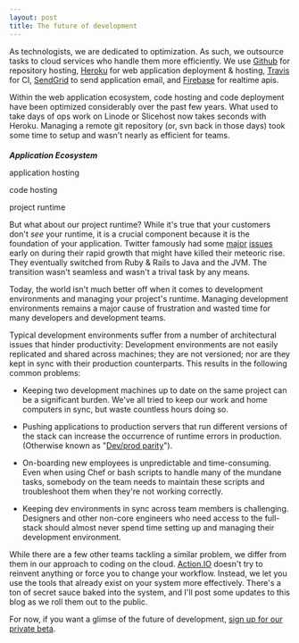 ```yaml
---
layout: post
title: The future of development
---
```


As technologists, we are dedicated to optimization. As such, we outsource tasks to cloud services who handle them more efficiently. We use [Github](http://github.com) for repository hosting, [Heroku](https://heroku.com) for web application deployment & hosting, [Travis](https://travis-ci.org/) for CI, [SendGrid](http://sendgrid.com) to send application email, and [Firebase](http://firebase.com) for realtime apis.

Within the web application ecosystem, code hosting and code deployment have been optimized considerably over the past few years.  What used to take days of ops work on Linode or Slicehost now takes seconds with Heroku. Managing a remote git repository (or, svn back in those days) took some time to setup and wasn't nearly as efficient for teams.

<aside class="media">
  <h5 style="margin-bottom: 8px;">Application Ecosystem</h5>
  <p class="stack-item">application hosting</p>
  <p class="stack-item">code hosting</p>
  <p class="stack-item">project runtime</p>
</div>

But what about our project runtime? While it's true that your customers don't _see_ your runtime, it is a crucial component because it is the foundation of your application. Twitter famously had some [major](http://techcrunch.com/2008/05/01/twitter-said-to-be-abandoning-ruby-on-rails/) [issues](http://techcrunch.com/2008/01/15/twitter-fails-macworld-keynote-test/) early on during their rapid growth that might have killed their meteoric rise. They eventually switched from Ruby & Rails to Java and the JVM. The transition wasn't seamless and wasn't a trival task by any means.

Today, the world isn't much better off when it comes to development environments and managing your project's runtime. Managing development environments remains a major cause of frustration and wasted time for many developers and development teams.

Typical development environments suffer from a number of architectural issues that hinder productivity: Development environments are not easily replicated and shared across machines; they are not versioned; nor are they kept in sync with their production counterparts. This results in the following common problems:

* Keeping two development machines up to date on the same project can be a significant burden. We've all tried to keep our work and home computers in sync, but waste countless hours doing so.

* Pushing applications to production servers that run different versions of the stack can increase the occurrence of runtime errors in production. (Otherwise known as "[Dev/prod parity](http://www.12factor.net/dev-prod-parity)").

* On-boarding new employees is unpredictable and time-consuming. Even when using Chef or bash scripts to handle many of the mundane tasks, somebody on the team needs to maintain these scripts and troubleshoot them when they're not working correctly.

* Keeping dev environments in sync across team members is challenging. Designers and other non-core engineers who need access to the full-stack should almost never spend time setting up and managing their development environment.

While there are a few other teams tackling a similar problem, we differ from them in our approach to coding on the cloud. [Action.IO](https://action.io) doesn't try to reinvent anything or force you to change your workflow. Instead, we let you use the tools that already exist on your system more effectively. There's a ton of secret sauce baked into the system, and I'll post some updates to this blog as we roll them out to the public.

For now, if you want a glimse of the future of development, [sign up for our private beta](http://www.action.io).

